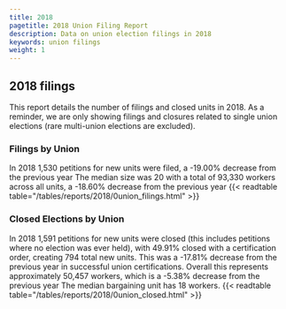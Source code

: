 ```yaml
---
title: 2018
pagetitle: 2018 Union Filing Report
description: Data on union election filings in 2018
keywords: union filings
weight: 1
---
```


## 2018 filings

This report details the number of filings and closed units in 2018. As a reminder, we are only showing filings and closures related to single union elections (rare multi-union elections are excluded).

### Filings by Union
In 2018 1,530 petitions for new units were filed, a -19.00% decrease from the previous year The median size was 20 with a total of 93,330 workers across all units, a -18.60% decrease from the previous year
{{< readtable table="/tables/reports/2018/0union_filings.html" >}}

### Closed Elections by Union
In 2018 1,591 petitions for new units were closed (this includes petitions where no election was ever held), with 49.91% closed with a certification order, creating 794 total new units. This was a -17.81% decrease from the previous year in successful union certifications. Overall this represents approximately 50,457 workers, which is a -5.38% decrease from the previous year The median bargaining unit has 18 workers.
{{< readtable table="/tables/reports/2018/0union_closed.html" >}}
